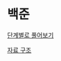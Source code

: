 
# 백준

[단계별로 풀어보기](https://www.acmicpc.net/step)

[자료 구조](https://www.acmicpc.net/problemset?sort=ac_desc&algo=175)

